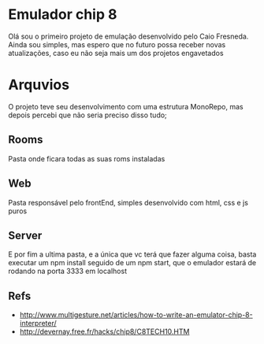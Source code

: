 # Emulador chip 8

Olá sou o primeiro projeto de emulação desenvolvido pelo Caio Fresneda. Ainda sou simples, mas espero que no futuro possa receber novas atualizações, caso eu não seja mais um dos projetos engavetados 

# Arquvios

O projeto teve seu desenvolvimento com uma estrutura MonoRepo, mas depois percebi que não seria preciso disso tudo;

## Rooms

Pasta onde ficara todas as suas roms instaladas

## Web
Pasta responsável pelo frontEnd, simples desenvolvido com html, css e js puros

## Server

E por fim a ultima pasta, e a única que vc terá que fazer alguma coisa, basta executar um npm install seguido de um npm start, que o emulador estará de rodando na porta 3333 em localhost

## Refs
* http://www.multigesture.net/articles/how-to-write-an-emulator-chip-8-interpreter/
* http://devernay.free.fr/hacks/chip8/C8TECH10.HTM